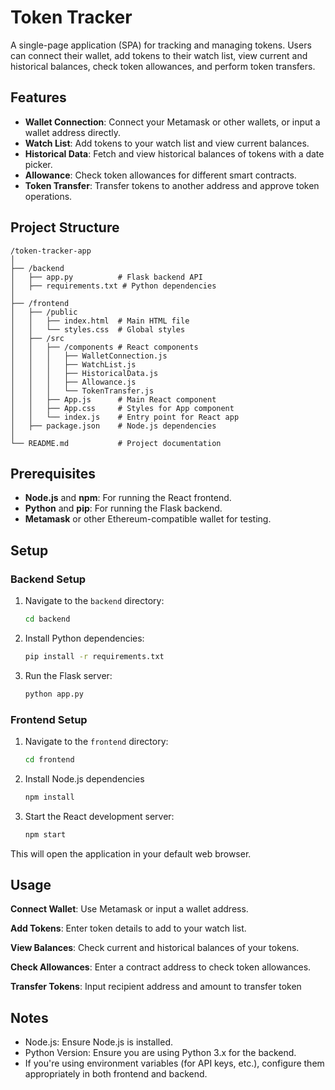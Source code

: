 # Token Tracker

A single-page application (SPA) for tracking and managing tokens. Users can connect their wallet, add tokens to their watch list, view current and historical balances, check token allowances, and perform token transfers.

## Features

- **Wallet Connection**: Connect your Metamask or other wallets, or input a wallet address directly.
- **Watch List**: Add tokens to your watch list and view current balances.
- **Historical Data**: Fetch and view historical balances of tokens with a date picker.
- **Allowance**: Check token allowances for different smart contracts.
- **Token Transfer**: Transfer tokens to another address and approve token operations.

## Project Structure
```
/token-tracker-app
│
├── /backend
│   ├── app.py          # Flask backend API
│   ├── requirements.txt # Python dependencies
│
├── /frontend
│   ├── /public
│   │   ├── index.html  # Main HTML file
│   │   └── styles.css  # Global styles
│   ├── /src
│   │   ├── /components # React components
│   │   │   ├── WalletConnection.js
│   │   │   ├── WatchList.js
│   │   │   ├── HistoricalData.js
│   │   │   ├── Allowance.js
│   │   │   └── TokenTransfer.js
│   │   ├── App.js      # Main React component
│   │   ├── App.css     # Styles for App component
│   │   └── index.js    # Entry point for React app
│   ├── package.json    # Node.js dependencies
│
└── README.md           # Project documentation
```


## Prerequisites

- **Node.js** and **npm**: For running the React frontend.
- **Python** and **pip**: For running the Flask backend.
- **Metamask** or other Ethereum-compatible wallet for testing.

## Setup

### Backend Setup

1. Navigate to the `backend` directory:
   ```bash
   cd backend

2. Install Python dependencies:
   ```bash
   pip install -r requirements.txt

3. Run the Flask server:
   ```bash
   python app.py

### Frontend Setup
1. Navigate to the `frontend` directory:
   ```bash
   cd frontend

2. Install Node.js dependencies
    ```bash
    npm install

3. Start the React development server:
    ```bash
    npm start

This will open the application in your default web browser.

## Usage

**Connect Wallet**: Use Metamask or input a wallet address.

**Add Tokens**: Enter token details to add to your watch list.

**View Balances**: Check current and historical balances of your tokens.

**Check Allowances**: Enter a contract address to check token allowances.

**Transfer Tokens**: Input recipient address and amount to transfer token

## Notes
- Node.js: Ensure Node.js is installed.
- Python Version: Ensure you are using Python 3.x for the backend.
- If you're using environment variables (for API keys, etc.), configure them appropriately in both frontend and backend.
